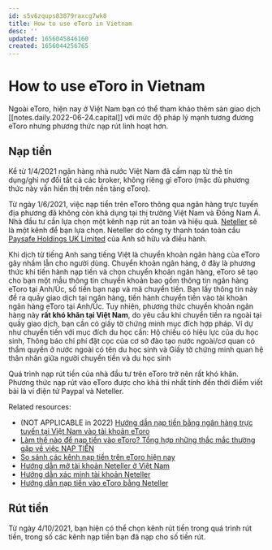 ```yaml
---
id: s5v6zqups83879raxcg7wk8
title: How to use eToro in Vietnam
desc: ''
updated: 1656045846160
created: 1656044256765
---
```

# How to use eToro in Vietnam

Ngoài eToro, hiện nay ở Việt Nam bạn có thể tham khảo thêm sàn giao dịch [[notes.daily.2022-06-24.capital]] với mức độ pháp lý mạnh tương đương eToro nhưng phương thức nạp rút linh hoạt hơn.

## Nạp tiền

Kể từ 1/4/2021 ngân hàng nhà nước Việt Nam đã cấm nạp từ thẻ tín dụng/ghi nợ đối tất cả các broker, không riêng gì eToro (mặc dù phương thức này vẫn hiển thị trên nền tảng eToro).

Từ ngày 1/6/2021, việc nạp tiền trên eToro thông qua ngân hàng trực tuyến địa phương đã không còn khả dụng tại thị trường Việt Nam và Đông Nam Á. Nhà đầu tư cần lựa chọn một kênh nạp rút an toàn và hiệu quả. [Neteller](https://www.neteller.com/en) sẽ là một kênh để bạn lựa chọn. Neteller do công ty thanh toán toàn cầu [Paysafe Holdings UK Limited](https://www.paysafe.com/eu-en/) của Anh sở hữu và điều hành.

Khi dịch từ tiếng Anh sang tiếng Việt là chuyển khoản ngân hàng của eToro gây nhầm lẫn cho người dùng. Chuyển khoản ngân hàng, ở đây là phương thức khi tiến hành nạp tiền và chọn chuyển khoản ngân hàng, eToro sẽ tạo cho bạn một mẫu thông tin chuyển khoản bao gồm thông tin ngân hàng eToro tại Anh/Úc, số tiền bạn nạp và mã chuyển tiền. Bạn lấy thông tin này để ra quầy giao dịch tại ngân hàng, tiến hành chuyển tiền vào tài khoản ngân hàng eToro tại Anh/Úc. Tuy nhiên, phương thức chuyển khoản ngân hàng này **rất khó khăn tại Việt Nam**, do yêu cầu khi chuyển tiền ra ngoài tại quầy giao dịch, bạn cần có giấy tờ chứng minh mục đích hợp pháp. Ví dự như chuyển tiền với mục đích du học cần: Hộ chiếu có hiệu lực của du học sinh, Thông báo chi phí đặt cọc của cơ sở đào tạo nước ngoài/cơ quan có thẩm quyền ở nước ngoài có tên du học sinh và Giấy tờ chứng minh quan hệ thân nhân giữa người chuyển tiền và du học sinh

Quá trình nạp rút tiền của nhà đầu tư trên eToro trở nên rất khó khăn. Phương thức nạp rút vào eToro được cho khả thi nhất tính đến thời điểm viết bài là ví điện tử Paypal và Neteller.

Related resources:
- (NOT APPLICABLE in 2022) [Hướng dẫn nạp tiền bằng ngân hàng trực tuyến tại Việt Nam vào tài khoản eToro](https://esupport.vn/huong-dan-nap-tien-online-trong-nuoc-vao-tai-khoan-etoro.html)
- [Làm thế nào để nạp tiền vào eToro? Tổng hợp những thắc mắc thường gặp về việc NẠP TIỀN](https://esupport.vn/lam-the-nao-de-nap-tien-vao-etoro-tong-hop-nhung-thac-mac-thuong-gap-ve-viec-nap-tien.html)
- [So sánh các kênh nạp tiền trên eToro hiện nay](https://esupport.vn/so-sanh-cac-kenh-nap-tien-tren-etoro-hien-nay.html)
- [Hướng dẫn mở tài khoản Neteller ở Việt Nam](https://esupport.vn/huong-dan-mo-tai-khoan-neteller-o-viet-nam.html)
- [Hướng dẫn xác minh tài khoản Neteller](https://esupport.vn/huong-dan-xac-minh-tai-khoan-neteller.html)
- [Hướng dẫn nạp tiền vào eToro bằng Neteller](https://esupport.vn/huong-dan-nap-tien-vao-etoro-bang-neteller.html)

## Rút tiền

Từ ngày 4/10/2021, bạn hiện có thể chọn kênh rút tiền trong quá trình rút tiền, trong số các kênh nạp tiền bạn đã nạp cho số tiền rút.